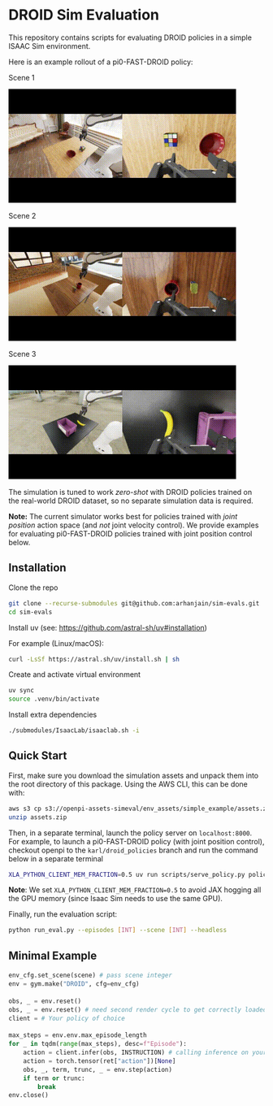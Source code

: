 # DROID Sim Evaluation

This repository contains scripts for evaluating DROID policies in a simple ISAAC Sim environment.

Here is an example rollout of a pi0-FAST-DROID policy:

Scene 1

![Scene 1](./docs/scene1.gif)

Scene 2

![Scene 2](./docs/scene2.gif)

Scene 3

![Scene 3](./docs/scene3.gif)

The simulation is tuned to work *zero-shot* with DROID policies trained on the real-world DROID dataset, so no separate simulation data is required.

**Note:** The current simulator works best for policies trained with *joint position* action space (and *not* joint velocity control). We provide examples for evaluating pi0-FAST-DROID policies trained with joint position control below.


## Installation

Clone the repo
```bash
git clone --recurse-submodules git@github.com:arhanjain/sim-evals.git
cd sim-evals
```

Install uv (see: https://github.com/astral-sh/uv#installation)

For example (Linux/macOS):
```bash
curl -LsSf https://astral.sh/uv/install.sh | sh
```

Create and activate virtual environment
```bash
uv sync
source .venv/bin/activate
```

Install extra dependencies
```bash
./submodules/IsaacLab/isaaclab.sh -i
```

## Quick Start

First, make sure you download the simulation assets and unpack them into the root directory of this package.
Using the AWS CLI, this can be done with:
```bash
aws s3 cp s3://openpi-assets-simeval/env_assets/simple_example/assets.zip .
unzip assets.zip
```

Then, in a separate terminal, launch the policy server on `localhost:8000`. 
For example, to launch a pi0-FAST-DROID policy (with joint position control),
checkout openpi to the `karl/droid_policies` branch and run the command below in a separate terminal
```bash
XLA_PYTHON_CLIENT_MEM_FRACTION=0.5 uv run scripts/serve_policy.py policy:checkpoint --policy.config=pi0_fast_droid_jointpos --policy.dir=s3://openpi-assets-simeval/pi0_fast_droid_jointpos
```

**Note**: We set `XLA_PYTHON_CLIENT_MEM_FRACTION=0.5` to avoid JAX hogging all the GPU memory (since Isaac Sim needs to use the same GPU).

Finally, run the evaluation script:
```bash
python run_eval.py --episodes [INT] --scene [INT] --headless
```

## Minimal Example

```python
env_cfg.set_scene(scene) # pass scene integer
env = gym.make("DROID", cfg=env_cfg)

obs, _ = env.reset()
obs, _ = env.reset() # need second render cycle to get correctly loaded materials
client = # Your policy of choice

max_steps = env.env.max_episode_length
for _ in tqdm(range(max_steps), desc=f"Episode"):
    action = client.infer(obs, INSTRUCTION) # calling inference on your policy
    action = torch.tensor(ret["action"])[None]
    obs, _, term, trunc, _ = env.step(action)
    if term or trunc:
        break
env.close()
```
